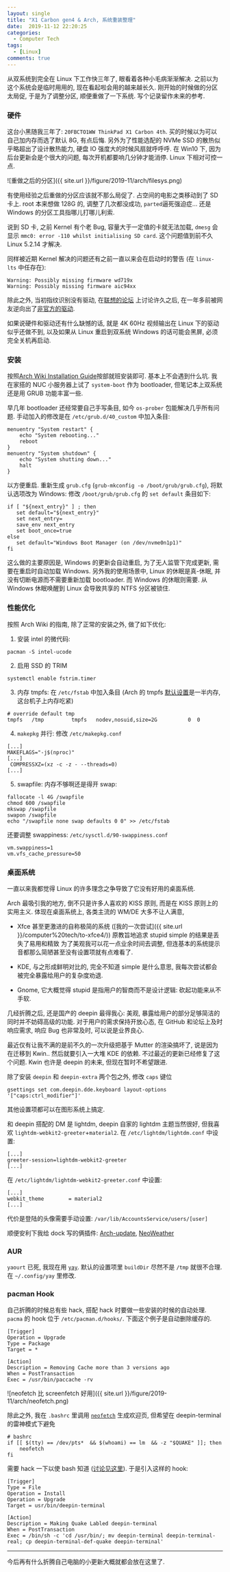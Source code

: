 ```yaml
---
layout: single
title: "X1 Carbon gen4 & Arch, 系统重装整理"
date:  2019-11-12 22:20:25
categories:
  - Computer Tech
tags:
  - [Linux]
comments: true
---
```


从双系统到完全在 Linux 下工作快三年了, 眼看着各种小毛病渐渐解决. 
之前以为这个系统会是临时用用的, 现在看起啦会用的越来越长久. 
刚开始的时候做的分区太局促, 于是为了调整分区, 顺便重做了一下系统. 
写个记录留作未来的参考. 

### 硬件 ###

这台小黑随我三年了: `20FBCTO1WW ThinkPad X1 Carbon 4th`. 
买的时候以为可以自己加内存而选了默认 8G, 有点后悔. 另外为了性能选配的 NVMe SSD 
的散热似乎略超出了设计散热能力, 硬盘 IO 强度大的时候风扇就呼呼呼. 
在 Win10 下, 因为后台更新会是个很大的问题, 每次开机都要响几分钟才能消停. 
Linux 下相对可控一点. 

![重做之后的分区]({{ site.url }}/figure/2019-11/arch/filesys.png) 

有使用经验之后重做的分区应该就不那么局促了. 占空间的电影之类移动到了 SD 卡上. 
root 本来想做 128G 的, 调整了几次都没成功, `parted`逼死强迫症... 
还是 Windows 的分区工具指哪儿打哪儿利索. 

说到 SD 卡, 之前 Kernel 有个老 Bug, 容量大于一定值的卡就无法加载, 
`dmesg` 会显示 `mmc0: error -110 whilst initialising SD card`. 
这个问题值到前不久 Linux 5.2.14 才解决. 

同样被近期 Kernel 解决的问题还有之前一直以来会在启动时的警告 (在 `linux-lts` 中任存在): 
```
Warning: Possibly missing firmware wd719x
Warning: Possibly missing firmware aic94xx
```

除此之外, 当初指纹识别没有驱动, 在[联想的论坛](https://forums.lenovo.com/t5/Other-Linux-Discussions/Validity-Fingerprint-Reader-Linux/td-p/3352145)
上讨论许久之后, 在一年多前被网友逆向出了[非官方的驱动](https://github.com/nmikhailov/Validity90). 

如果说硬件和驱动还有什么缺憾的话, 就是 4K 60Hz 视频输出在 Linux 下的驱动似乎还做不到, 
以及如果从 Linux 重启到双系统 Windows 的话可能会黑屏, 必须完全关机再启动. 

### 安装 ###

按照[Arch Wiki Installation Guide](https://wiki.archlinux.org/index.php/Installation_guide_(%E7%AE%80%E4%BD%93%E4%B8%AD%E6%96%87))按部就班安装即可. 
基本上不会遇到什么坑. 我在家搭的 NUC 小服务器上试了 `system-boot` 作为 bootloader, 
但笔记本上双系统还是用 GRUB 功能丰富一些. 

早几年 bootloader 还经常要自己手写条目, 如今 `os-prober` 包能解决几乎所有问题. 
手动加入的修改是在 `/etc/grub.d/40_custom` 中加入条目: 
```
menuentry "System restart" {
	echo "System rebooting..."
	reboot
}
menuentry "System shutdown" {
	echo "System shutting down..."
	halt
}
```
以方便重启. 重新生成 `grub.cfg` (`grub-mkconfig -o /boot/grub/grub.cfg`), 
将默认选项改为 Windows: 修改 `/boot/grub/grub.cfg` 的 `set default` 条目如下: 
```
if [ "${next_entry}" ] ; then
   set default="${next_entry}"
   set next_entry=
   save_env next_entry
   set boot_once=true
else
   set default="Windows Boot Manager (on /dev/nvme0n1p1)"
fi
```
这么做的主要原因是, Windows 的更新会自动重启, 为了无人监管下完成更新, 
需要在重启时自动加载 Windows. 另外我的使用场景中, Linux 的休眠是真-休眠, 
并没有切断电源而不需要重新加载 bootloader. 而 Windows 的休眠则需要. 
从 Windows 休眠唤醒到 Linux 会导致共享的 NTFS 分区被锁住. 


### 性能优化 ###

按照 Arch Wiki 的指南, 除了正常的安装之外, 做了如下优化: 

1. 安装 intel 的微代码: 
```
pacman -S intel-ucode
```
2. 启用 SSD 的 TRIM
```
systemctl enable fstrim.timer
```
3. 内存 tmpfs: 在 `/etc/fstab` 中加入条目 (Arch 的 tmpfs [默认设置](https://wiki.archlinux.org/index.php/Tmpfs)是一半内存, 这台机子上内存吃紧)
```
# override default tmp
tmpfs   /tmp         tmpfs   nodev,nosuid,size=2G          0  0
```
4. `makepkg` 并行: 修改 `/etc/makepkg.conf`
```
[...]
MAKEFLAGS="-j$(nproc)"
[...]
 COMPRESSXZ=(xz -c -z - --threads=0)
[...]
```
5. swapfile: 内存不够啊还是得开 swap: 
```
fallocate -l 4G /swapfile
chmod 600 /swapfile
mkswap /swapfile
swapon /swapfile 
echo "/swapfile none swap defaults 0 0" >> /etc/fstab
```
还要调整 swappiness: `/etc/sysctl.d/90-swappiness.conf`
```
vm.swappiness=1
vm.vfs_cache_pressure=50
```

### 桌面系统 ###

一直以来我都觉得 Linux 的许多理念之争导致了它没有好用的桌面系统. 

Arch 最吸引我的地方, 倒不只是许多人喜欢的 KISS 原则, 而是在 KISS 原则上的实用主义. 
体现在桌面系统上, 各类主流的 WM/DE 大多不让人满意, 

- Xfce 甚至更激进的自称极简的系统
([我的一次尝试]({{ site.url }}/computer%20tech/to-xfce4/)) 
原教旨地追求 stupid simple 的结果是丢失了易用和精致
为了美观我可以花一点业余时间去调整, 但连基本的系统提示音都那么简陋甚至没有设置项就有点难看了. 

- KDE, 与之形成鲜明对比的, 完全不知道 simple 是什么意思, 
我每次尝试都会被完全暴露给用户的复杂度劝退. 

- Gnome, 它大概觉得 stupid 是指用户的智商而不是设计逻辑: 砍起功能来从不手软. 

几经折腾之后, 还是国产的 deepin 最得我心: 美观, 
暴露给用户的部分足够简洁的同时并不妨碍高级的功能. 对于用户的需求保持开放心态, 
在 GitHub 和论坛上及时响应需求, 响应 Bug 也非常及时, 可以说是业界良心. 

最近仅有让我不满的是前不久的一次升级把基于 Mutter 的渲染搞坏了, 说是因为在迁移到 Kwin.. 
然后就要引入一大堆 KDE 的依赖. 不过最近的更新已经修复了这个问题. 
Kwin 也许是 deepin 的未来, 但现在暂时不希望跟进. 

除了安装 `deepin` 和 `deepin-extra` 两个包之外, 修改 `caps` 键位
```
gsettings set com.deepin.dde.keyboard layout-options '["caps:ctrl_modifier"]'
```
其他设置项都可以在图形系统上搞定. 

和 deepin 搭配的 DM 是 lightdm, deepin 自家的 lightdm 主题当然很好, 
但我喜欢 `lightdm-webkit2-greeter`+`material2`. 在 `/etc/lightdm/lightdm.conf` 中设置: 
```
[...]
greeter-session=lightdm-webkit2-greeter
[...]
```
在 `/etc/lightdm/lightdm-webkit2-greeter.conf` 中设置: 
```
[...]
webkit_theme        = material2
[...]
```
代价是登陆的头像需要手动设置: `/var/lib/AccountsService/users/[user]` 

顺便安利下我给 dock 写的俩插件: 
[Arch-update](https://github.com/CareF/deepin-dock-plugin-arch-update), 
[NeoWeather](https://github.com/CareF/deepin-dock-plugin-neoweather)

### AUR ###

`yaourt` 已死, 我现在用 [`yay`](https://github.com/Jguer/yay). 
默认的设置项里 `buildDir` 尽然不是 `/tmp` 就很不合理. 在 `~/.config/yay` 里修改. 

### pacman Hook ###

自己折腾的时候总有些 hack, 搭配 hack 时要做一些安装的时候的自动处理. 
`pacma` 的 hook 位于 `/etc/pacman.d/hooks/`. 下面这个例子是自动删除缓存的. 
```
[Trigger]
Operation = Upgrade
Type = Package
Target = *

[Action]
Description = Removing Cache more than 3 versions ago
When = PostTransaction
Exec = /usr/bin/paccache -rv
```

![neofetch 比 screenfetch 好用]({{ site.url }}/figure/2019-11/arch/neofetch.png) 

除此之外, 我在 `.bashrc` 里调用 [`neofetch`](https://github.com/dylanaraps/neofetch) 生成欢迎页, 但希望在 deepin-terminal 的雷神模式下避免
```
# bashrc
if [[ $(tty) == /dev/pts*  && $(whoami) == lm  && -z "$QUAKE" ]]; then
    neofetch
fi
```
需要 hack 一下以使 bash 知道 ([讨论见这里](https://github.com/linuxdeepin/developer-center/issues/929)). 于是引入这样的 hook: 
```
[Trigger]
Type = File
Operation = Install
Operation = Upgrade
Target = usr/bin/deepin-terminal

[Action]
Description = Making Quake Labled deepin-terminal
When = PostTransaction
Exec = /bin/sh -c 'cd /usr/bin/; mv deepin-terminal deepin-terminal-real; cp deepin-terminal-def-quake deepin-terminal'
```

-------------
今后再有什么折腾自己电脑的小更新大概就都会放在这里了. 